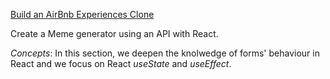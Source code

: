 [Build an AirBnb Experiences Clone](https://youtu.be/bMknfKXIFA8?t=16898)

Create a Meme generator using an API with React.

*Concepts*: In this section, we deepen the knolwedge of forms' behaviour in React and we focus on React *useState* and *useEffect*. 